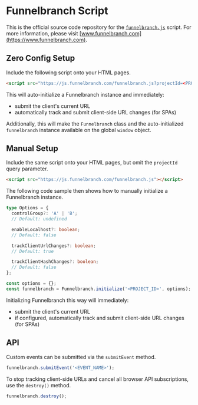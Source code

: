 # Funnelbranch Script

This is the official source code repository for the [`funnelbranch.js`](https://js.funnelbranch.com/funnelbranch.js) script. For more information, please visit [www.funnelbranch.com](https://www.funnelbranch.com).

## Zero Config Setup

Include the following script onto your HTML pages.

```html
<script src="https://js.funnelbranch.com/funnelbranch.js?projectId=<PROJECT_ID>"></script>
```

This will auto-initialize a Funnelbranch instance and immediately:

- submit the client's current URL
- automatically track and submit client-side URL changes (for SPAs)

Additionally, this will make the `Funnelbranch` class and the auto-initialized `funnelbranch` instance available on the global `window` object.

## Manual Setup

Include the same script onto your HTML pages, but omit the `projectId` query parameter.

```html
<script src="https://js.funnelbranch.com/funnelbranch.js"></script>
```

The following code sample then shows how to manually initialize a Funnelbranch instance.

```ts
type Options = {
  controlGroup?: 'A' | 'B';
  // Default: undefined

  enableLocalhost?: boolean;
  // Default: false

  trackClientUrlChanges?: boolean;
  // Default: true

  trackClientHashChanges?: boolean;
  // Default: false
};

const options = {};
const funnelbranch = Funnelbranch.initialize('<PROJECT_ID>', options);
```

Initializing Funnelbranch this way will immediately:

- submit the client's current URL
- if configured, automatically track and submit client-side URL changes (for SPAs)

## API

Custom events can be submitted via the `submitEvent` method.

```ts
funnelbranch.submitEvent('<EVENT_NAME>');
```

To stop tracking client-side URLs and cancel all browser API subscriptions, use the `destroy()` method.

```ts
funnelbranch.destroy();
```
